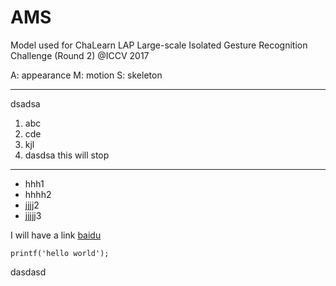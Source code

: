 # AMS
Model used for ChaLearn LAP Large-scale Isolated Gesture Recognition Challenge (Round 2) @ICCV 2017

A: appearance 
M: motion
S: skeleton


---
dsadsa
1. abc
2. cde
3. kjl
4. dasdsa
this will stop
-----
* hhh1
* hhhh2
* jjjj2
* jjjjj3

I will have a link [baidu](https://www.baidu.com)

```
printf('hello world');
```

dasdasd
